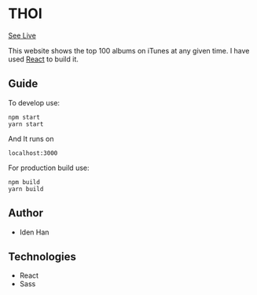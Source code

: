 # THOI

[See Live](https://idenhan.github.io/top-100-of-itunes/)

This website shows the top 100 albums on iTunes at any given time. I have used [React](https://reactjs.org) to build it.

## Guide

To develop use:

```text
npm start
yarn start
```

And It runs on

```text
localhost:3000
```

For production build use:

```text
npm build
yarn build
```

## Author

- Iden Han

## Technologies

- React
- Sass
